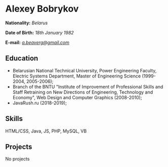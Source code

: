 # __Alexey Bobrykov__
__Nationality:__ *Belarus*

__Date of Birth:__ *18th January 1982*

__E-mail:__ *a.beaverg@gmail.com*
## __Education__
* Belarusian National Technical University, Power Engineering Faculty, Electric Systems Department, Master of Engineering Science (1999-2004, 2005-2006);
* Branch of the BNTU "Institute of Improvement of Professional Skills and Staff Retraining on New Directions of Engineering, Technology and Economy", Web Design and Computer Graphics (2008-2010);
* JavaRush.ru (2018-2019);
## __Skills__
HTML/CSS, Java, JS, PHP, MySQL, VB
## __Projects__
No projects 